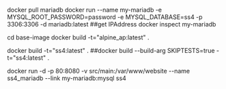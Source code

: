 
docker pull mariadb
docker run --name my-mariadb -e MYSQL_ROOT_PASSWORD=password -e MYSQL_DATABASE=ss4 -p 3306:3306 -d mariadb:latest
##get IPAddress
docker inspect my-mariadb


cd base-image
docker build -t="alpine_ap:latest" .

docker build -t="ss4:latest" .
##docker build --build-arg SKIPTESTS=true -t="ss4:latest" .

docker run -d -p 80:8080 -v src/main:/var/www/website --name ss4_mariadb --link my-mariadb:mysql ss4
